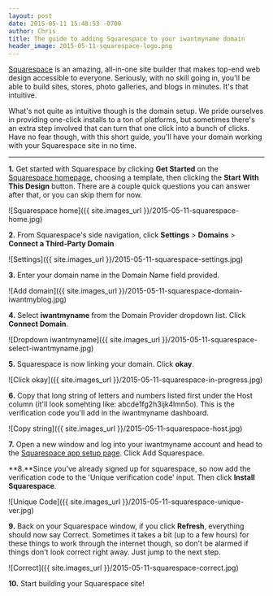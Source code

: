 ```yaml
---
layout: post
date: 2015-05-11 15:48:53 -0700
author: Chris
title: The guide to adding Squarespace to your iwantmyname domain
header_image: 2015-05-11-squarespace-logo.png
---
```


<!-- excerpt -->

[Squarespace](https://iwantmyname.com/features/applications/custom-domain-apps/websites/squarespace-build-your-website-with-own-url) is an amazing, all-in-one site builder that makes top-end web design accessible to everyone. Seriously, with no skill going in, you'll be able to build sites, stores, photo galleries, and blogs in minutes. It's that intuitive. 

What's not quite as intuitive though is the domain setup. We pride ourselves in providing one-click installs to a ton of platforms, but sometimes there's an extra step involved that can turn that one click into a bunch of clicks. Have no fear though, with this short guide, you'll have your domain working with your Squarespace site in no time. 

<!-- /excerpt -->

***

**1.** Get started with Squarespace by clicking **Get Started** on the [Squarespace homepage](http://squarespace.com), choosing a template, then clicking the **Start With This Design** button. There are a couple quick questions you can answer after that, or you can skip them for now. 

![Squarespace home]({{ site.images_url }}/2015-05-11-squarespace-home.jpg)

**2.** From Squarespace's side navigation, click **Settings** > **Domains** > **Connect a Third-Party Domain**

![Settings]({{ site.images_url }}/2015-05-11-squarespace-settings.jpg)

**3.** Enter your domain name in the Domain Name field provided.

![Add domain]({{ site.images_url }}/2015-05-11-squarespace-domain-iwantmyblog.jpg)

**4.** Select **iwantmyname** from the Domain Provider dropdown list. Click **Connect Domain**.

![Dropdown iwantmyname]({{ site.images_url }}/2015-05-11-squarespace-select-iwantmyname.jpg)

**5.** Squarespace is now linking your domain. Click **okay**. 

![Click okay]({{ site.images_url }}/2015-05-11-squarespace-in-progress.jpg)

**6.** Copy that long string of letters and numbers listed first under the Host column (it'll look somehting like: abcde1fg2h3ijk4lmn5o). This is the verification code you'll add in the iwantmyname dashboard. 

![Copy string]({{ site.images_url }}/2015-05-11-squarespace-host.jpg)

**7.** Open a new window and log into your iwantmyname account and head to the [Squarespace app setup page](https://iwantmyname.com/dashboard/apps/setup/Squarespace/). Click Add Squarespace. 

**8.**Since you've already signed up for squarespace, so now add the verification code to the 'Unique verification code' input. Then click **Install Squarespace**.

![Unique Code]({{ site.images_url }}/2015-05-11-squarespace-unique-ver.jpg)

**9.** Back on your Squarespace window, if you click **Refresh**, everything should now say Correct. Sometimes it takes a bit (up to a few hours) for these things to work through the internet though, so don't be alarmed if things don't look correct right away. Just jump to the next step.

![Correct]({{ site.images_url }}/2015-05-11-squarespace-correct.jpg)

**10.** Start building your Squarespace site!